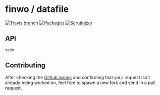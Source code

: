 # finwo / datafile

[![Travis branch](https://img.shields.io/travis/finwo/php-datafile.svg?style=flat-square)]()
[![Packagist](https://img.shields.io/packagist/v/finwo/datafile.svg?style=flat-square)]()
[![Scrutinizer](https://img.shields.io/scrutinizer/g/finwo/php-datafile.svg?style=flat-square)]()

## API

```
todo
```

## Contributing

After checking the [Github issues](https://github.com/finwo/php-datafile/issues) and confirming that your request isn't already being worked on, feel free to spawn a new fork and send in a pull request.

